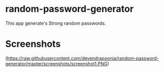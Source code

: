 # random-password-generator
This app generate's Strong random passwords.

# Screenshots

(https://raw.githubusercontent.com/devendrapoonia/random-password-generator/master/screenshots/screenshot1.PNG)
